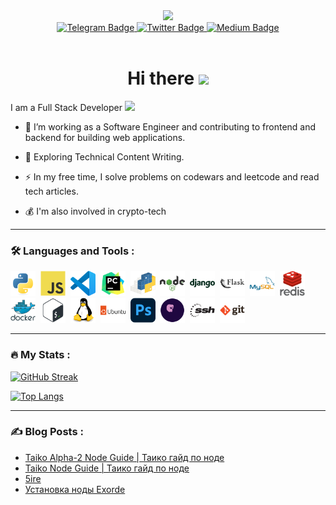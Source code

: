 <div id="header" align="center">
  <img src="https://media.giphy.com/media/v1.Y2lkPTc5MGI3NjExdTIxeXRjaXR0cHhlazVkaXpuZHZkaDhyMm9ldHdmZzJzZG5qamtqMyZlcD12MV9pbnRlcm5hbF9naWZfYnlfaWQmY3Q9cw/DYAkutguJlZXQiucKL/giphy.gif" width="100"/>
</div>
<div id="header" align="center">
  <a href="https://t.me/my_event_horizon">
    <img src="https://img.shields.io/badge/Telegram-blue?style=for-the-badge&logo=telegram&logoColor=white" alt="Telegram Badge"/>
  </a>
  <a href="https://twitter.com/MrMotorin">
    <img src="https://img.shields.io/badge/Twitter-black?style=for-the-badge&logo=X&logoColor=white" alt="Twitter Badge"/>
  </a>
  <a href="https://medium.com/@my_event_horizon">
    <img src="https://img.shields.io/badge/Medium-black?style=for-the-badge&logo=Medium&logoColor=white" alt="Medium Badge"/>
  </a>
</div>
<div align="center">
  <img src="https://komarev.com/ghpvc/?username=motor92&style=for-the-badge&color=blueviolet" alt=""/>
  <h1>
    Hi there
    <img src="https://media.giphy.com/media/hvRJCLFzcasrR4ia7z/giphy.gif" width="30px"/>
  </h1>
</div>

I am a Full Stack Developer <img src="https://media.giphy.com/media/v1.Y2lkPTc5MGI3NjExcXRrZ2k5b2t6dzY5NmVyZXZvcmVic2s2dHdxMHk0ZTNpbDh3cHdweSZlcD12MV9pbnRlcm5hbF9naWZfYnlfaWQmY3Q9cw/zhYSVCirREeIZtONCI/giphy.gif" width="30">

- :telescope: I’m working as a Software Engineer and contributing to frontend and backend for building web applications.

- :seedling: Exploring Technical Content Writing.

- :zap: In my free time, I solve problems on codewars and leetcode and read tech articles.

- :moneybag: I'm also involved in crypto-tech

---

### :hammer_and_wrench: Languages and Tools :
<div>
  <img src="https://github.com/devicons/devicon/blob/master/icons/python/python-original.svg" title="Python" alt="Python" width="40" height="40"/>&nbsp;
  <img src="https://github.com/devicons/devicon/blob/master/icons/javascript/javascript-original.svg" title="JavaScript" alt="JavaScript" width="40" height="40"/>&nbsp;
  <img src="https://github.com/devicons/devicon/blob/master/icons/vscode/vscode-original.svg" title="Vscode" alt="Vscode" width="40" height="40"/>&nbsp;
  <img src="https://github.com/devicons/devicon/blob/master/icons/pycharm/pycharm-original.svg" title="Pycharm" alt="Pycharm" width="40" height="40"/>&nbsp;
  <img src="https://github.com/devicons/devicon/blob/master/icons/pypi/pypi-original.svg" title="PyPi" alt="PyPi" width="40" height="40"/>&nbsp;
  <img src="https://github.com/devicons/devicon/blob/master/icons/nodejs/nodejs-original-wordmark.svg" title="NodeJS" alt="NodeJS" width="40" height="40"/>&nbsp;
  <img src="https://github.com/devicons/devicon/blob/master/icons/django/django-plain-wordmark.svg" title="Django" alt="Django" width="40" height="40"/>&nbsp;
  <img src="https://github.com/devicons/devicon/blob/master/icons/flask/flask-original-wordmark.svg" title="Flask" alt="Flask" width="40" height="40"/>&nbsp;
  <img src="https://github.com/devicons/devicon/blob/master/icons/mysql/mysql-original-wordmark.svg" title="MySQL"  alt="MySQL" width="40" height="40"/>&nbsp;
  <img src="https://github.com/devicons/devicon/blob/master/icons/redis/redis-original-wordmark.svg" title="Redis" alt="Redis" width="40" height="40"/>&nbsp;
  <img src="https://github.com/devicons/devicon/blob/master/icons/docker/docker-original-wordmark.svg" title="Docker" alt="Docker" width="40" height="40"/>&nbsp;
  <img src="https://github.com/devicons/devicon/blob/master/icons/bash/bash-original.svg" title="Bash" alt="Bash" width="40" height="40"/>&nbsp;
  <img src="https://github.com/devicons/devicon/blob/master/icons/linux/linux-original.svg" title="Linux" alt="Linux" width="40" height="40"/>&nbsp;
  <img src="https://github.com/devicons/devicon/blob/master/icons/ubuntu/ubuntu-original-wordmark.svg" title="Ubuntu" alt="Ubuntu" width="40" height="40"/>&nbsp;
  <img src="https://github.com/devicons/devicon/blob/master/icons/photoshop/photoshop-original.svg" title="Photoshop" alt="Photoshop" width="40" height="40"/>&nbsp;
  <img src="https://github.com/devicons/devicon/blob/master/icons/aftereffects/aftereffects-original.svg" title="Aftereffects" alt="Aftereffects" width="40" height="40"/>&nbsp;
  <img src="https://github.com/devicons/devicon/blob/master/icons/ssh/ssh-original-wordmark.svg" title="ssh" alt="ssh" width="40" height="40"/>&nbsp;
  <img src="https://github.com/devicons/devicon/blob/master/icons/git/git-original-wordmark.svg" title="Git" alt="Git" width="40" height="40"/>
</div>

---

### :fire: My Stats :
[![GitHub Streak](https://streak-stats.demolab.com?user=motor92&theme=radical&ring=B80AEB&fire=B80AEB&currStreakLabel=B80AEB)](https://git.io/streak-stats)

[![Top Langs](https://github-readme-stats.vercel.app/api/top-langs/?username=motor92&layout=compact&theme=radical)](https://github.com/anuraghazra/github-readme-stats)

---

### :writing_hand: Blog Posts :
<!-- BLOG-POST-LIST:START -->
- [Taiko Alpha-2 Node Guide | Таико гайд по ноде](https://medium.com/@my_event_horizon/taiko-alpha-2-node-guide-%D1%82%D0%B0%D0%B8%D0%BA%D0%BE-%D0%B3%D0%B0%D0%B9%D0%B4-%D0%BF%D0%BE-%D0%BD%D0%BE%D0%B4%D0%B5-473b1c4305a6?source=rss-d862d5b013d0------2)
- [Taiko Node Guide | Таико гайд по ноде](https://medium.com/@my_event_horizon/taiko-node-guide-%D1%82%D0%B0%D0%B8%D0%BA%D0%BE-%D0%B3%D0%B0%D0%B9%D0%B4-%D0%BF%D0%BE-%D0%BD%D0%BE%D0%B4%D0%B5-84c092cfb082?source=rss-d862d5b013d0------2)
- [5ire](https://medium.com/@my_event_horizon/5ire-12b73d059bca?source=rss-d862d5b013d0------2)
- [Установка ноды Exorde](https://medium.com/@my_event_horizon/%D1%83%D1%81%D1%82%D0%B0%D0%BD%D0%BE%D0%B2%D0%BA%D0%B0-%D0%BD%D0%BE%D0%B4%D1%8B-exorde-481106dc934c?source=rss-d862d5b013d0------2)
<!-- BLOG-POST-LIST:END -->

